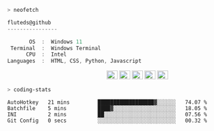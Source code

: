 ```zsh
> neofetch
```

<!--align="left" src="https://github.com/fluteds.png" alt="logo.png" width="200"/>-->

```csharp
fluteds@github
----------------

       OS  :  Windows 11
 Terminal  :  Windows Terminal
      CPU  :  Intel
Languages  :  HTML, CSS, Python, Javascript
```

<p align="left">
  &nbsp; &nbsp; &nbsp; &nbsp; &nbsp;&nbsp; &nbsp; &nbsp; &nbsp; &nbsp;&nbsp; &nbsp; &nbsp; &nbsp; &nbsp; &nbsp; &nbsp; &nbsp; &nbsp; &nbsp; &nbsp;&nbsp; &nbsp; &nbsp; &nbsp; &nbsp;&nbsp; &nbsp; &nbsp; &nbsp; &nbsp;
  <img alt="#474342" src="https://via.placeholder.com/15/ADBAC7/000000?text=+" width="25" height="20" />
  <img alt="#fbedf6" src="https://via.placeholder.com/15/6CB6FF/000000?text=+" width="25" height="20" />
  <img alt="#c9594d" src="https://via.placeholder.com/15/F47067/000000?text=+" width="25" height="20" />
  <img alt="#f8b9b2" src="https://via.placeholder.com/15/DCBDFB/000000?text=+" width="25" height="20" />
  <img alt="#f8b9b2" src="https://via.placeholder.com/15/57ab5a/000000?text=+" width="25" height="20" />
</p>

```zsh
> coding-stats
```

<!--START_SECTION:waka-->

```text
AutoHotkey   21 mins         ██████████████████▓░░░░░░   74.07 %
Batchfile    5 mins          ████▓░░░░░░░░░░░░░░░░░░░░   18.05 %
INI          2 mins          ██░░░░░░░░░░░░░░░░░░░░░░░   07.56 %
Git Config   0 secs          ░░░░░░░░░░░░░░░░░░░░░░░░░   00.32 %
```

<!--END_SECTION:waka-->
